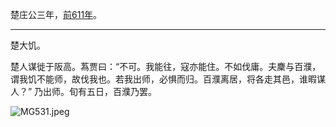 楚庄公三年，[前611年](公元/前650年~前601年.md)。

---

楚大饥。

楚人谋徙于阪高。蒍贾曰：“不可。我能往，寇亦能住。不如伐庸。夫麇与百濮，谓我饥不能师，故伐我也。若我出师，必惧而归。百濮离居，将各走其邑，谁暇谋人？” 乃出师。旬有五日，百濮乃罢。


![MG531.jpeg](楚/assets/MG531.jpeg)